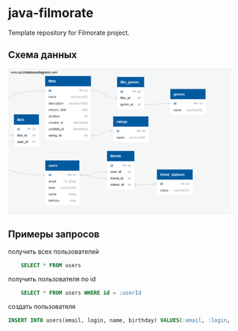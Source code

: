 # java-filmorate
Template repository for Filmorate project.

## Схема данных

![ER-диаграмма БД](./bd-diagram.png)

## Примеры запросов

получить всех пользователей
```SQL
    SELECT * FROM users
```

получить пользователя по id
```SQL
    SELECT * FROM users WHERE id = :userId
```

создать пользователя
```SQL
INSERT INTO users(email, login, name, birthday) VALUES(:email, :login, :name, :birthday)
```
